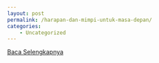 ```yaml
---
layout: post
permalink: /harapan-dan-mimpi-untuk-masa-depan/
categories:
    - Uncategorized
---
```


[Baca Selengkapnya](/07)